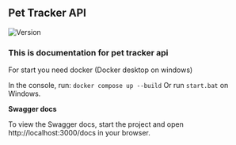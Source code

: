 ## Pet Tracker API

![Version](https://img.shields.io/badge/version-0.0.3--dev-blue)

### This is documentation for pet tracker api

For start you need docker (Docker desktop on windows)

In the console, run: `docker compose up --build`
Or run `start.bat` on Windows.

**Swagger docs**

To view the Swagger docs, start the project and open http://localhost:3000/docs in your browser.
